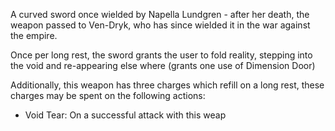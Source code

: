 A curved sword once wielded by Napella Lundgren - after her death, the weapon passed to Ven-Dryk, who has since wielded it in the war against the empire.

Once per long rest, the sword grants the user to fold reality, stepping into the void and re-appearing else where (grants one use of Dimension Door)

Additionally, this weapon has three charges which refill on a long rest, these charges may be spent on the following actions:
- Void Tear: On a successful attack with this weap